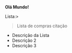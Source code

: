 **Olá Mundo!**

Lista:> 

> Lista de compras citação
- Descrição da Lista
- Descrição 2
- Descrição 3

